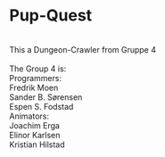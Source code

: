 # Pup-Quest
\
This a Dungeon-Crawler from Gruppe 4\
\
The Group 4 is:\
  Programmers:\
    Fredrik Moen\
    Sander B. Sørensen\
    Espen S. Fodstad\
  Animators:\
    Joachim Erga\
    Elinor Karlsen\
    Kristian Hilstad
